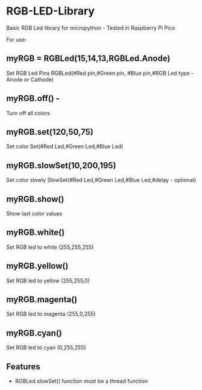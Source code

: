 # RGB-LED-Library
Basic RGB Led library for micropython - Tested in Raspberry Pi Pico

For use:


myRGB = RGBLed(15,14,13,RGBLed.Anode) 
-----
Set RGB Led Pins RGBLed(#Red pin,#Green pin, #Blue pin,#RGB Led type -Anode or Cathode)

myRGB.off() -    
----
Turn off all colors

myRGB.set(120,50,75) 
----
Set color Set(#Red Led,#Green Led,#Blue Led)

myRGB.slowSet(10,200,195)     
----
Set color slowly SlowSet(#Red Led,#Green Led,#Blue Led,#delay - optional)

myRGB.show()                    
----
Show last color values

myRGB.white()        
----
Set RGB led to white (255,255,255)

myRGB.yellow()        
----
Set RGB led to yellow (255,255,0)

myRGB.magenta()         
----
Set RGB led to magenta (255,0,255)

myRGB.cyan()               
----
Set RGB led to cyan (0,255,255)  

## Features
* RGBLed.slowSet() function must be a thread function
